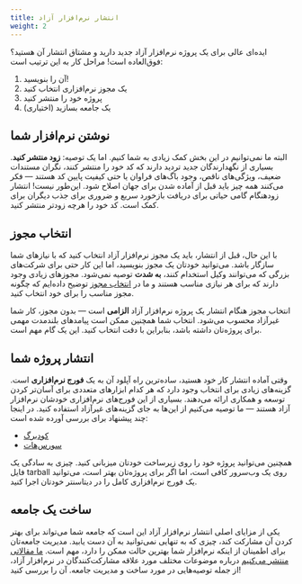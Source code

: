 ```yaml
---
title: انتشار نرم‌افزار آزاد
weight: 2
---
```


ایده‌ای عالی برای یک پروژه نرم‌افزار آزاد جدید دارید و مشتاق انتشار آن هستید؟ فوق‌العاده است! مراحل کار به این ترتیب است:

1. آن را بنویسید!
2. یک مجوز نرم‌افزاری انتخاب کنید
3. پروژه خود را منتشر کنید
4. یک جامعه بسازید (اختیاری)

## نوشتن نرم‌افزار شما

البته ما نمی‌توانیم در این بخش کمک زیادی به شما کنیم. اما یک توصیه: **زود منتشر کنید**. بسیاری از نگهدارندگان جدید تردید دارند که کد خود را منتشر کنند، نگران مستندات ضعیف، ویژگی‌های ناقص، وجود باگ‌های فراوان یا حتی کیفیت پایین کد هستند — فکر می‌کنند همه چیز باید قبل از آماده شدن برای جهان اصلاح شود. این‌طور نیست! انتشار زودهنگام گامی حیاتی برای دریافت بازخورد سریع و ضروری برای جذب دیگران برای کمک است. کد خود را هرچه زودتر منتشر کنید.

## انتخاب مجوز

با این حال، قبل از انتشار، باید یک مجوز نرم‌افزار آزاد انتخاب کنید که با نیازهای شما سازگار باشد. می‌توانید خودتان یک مجوز بنویسید، اما این کار حتی برای شرکت‌های بزرگی که می‌توانند وکیل استخدام کنند، **به شدت** توصیه نمی‌شود. مجوزهای زیادی وجود دارند که برای هر نیازی مناسب هستند و ما در [انتخاب مجوز][0] توضیح داده‌ایم که چگونه مجوز مناسب را برای خود انتخاب کنید.

[0]: /learn/participate/choose-a-license/

انتخاب مجوز هنگام انتشار یک پروژه نرم‌افزار آزاد **الزامی** است — بدون مجوز، کار شما غیرآزاد محسوب می‌شود. انتخاب شما همچنین ممکن است پیامدهای بلندمدت مهمی برای پروژه‌تان داشته باشد، بنابراین با دقت انتخاب کنید. این یک گام مهم است.

## انتشار پروژه شما

وقتی آماده انتشار کار خود هستید، ساده‌ترین راه آپلود آن به یک **فورج نرم‌افزاری** است. گزینه‌های زیادی برای انتخاب وجود دارد که هر کدام ابزارهای متعددی برای آسان‌تر کردن توسعه و همکاری ارائه می‌دهند. بسیاری از این فورج‌های نرم‌افزاری خودشان نرم‌افزار آزاد هستند — ما توصیه می‌کنیم از این‌ها به جای گزینه‌های غیرآزاد استفاده کنید. در اینجا چند پیشنهاد برای بررسی آورده شده است:

- [کودبرگ](https://codeberg.org)
- [سورس‌هات](https://sourcehut.org)

همچنین می‌توانید پروژه خود را روی زیرساخت خودتان میزبانی کنید. چیزی به سادگی یک فایل tarball روی یک وب‌سرور کافی است، اما اگر برای پروژه‌تان بهتر است، می‌توانید یک فورج نرم‌افزاری کامل را در دیتاسنتر خودتان اجرا کنید.

<!--

می‌توانید فورج‌ها را اینجا اضافه کنید. معیارهای گنجاندن:

- کاملاً مجهز و مفید برای میزبانی پروژه‌ها با حداقل دردسر
- میزبانی روی زیرساخت پایدار (فورج‌های خودمیزبان در نظر گرفته نمی‌شوند)
- مدیریت قابل اعتماد و شفاف
- البته نرم‌افزار آزاد

میزبان‌های جدید را به ترتیب الفبا اضافه کنید.

-->

## ساخت یک جامعه

یکی از مزایای اصلی انتشار نرم‌افزار آزاد این است که جامعه شما می‌تواند برای بهتر کردن آن مشارکت کند، چیزی که به تنهایی نمی‌توانید به آن دست یابید. مدیریت جامعه‌تان برای اطمینان از اینکه نرم‌افزار شما بهترین حالت ممکن را دارد، مهم است. [ما مقالاتی منتشر می‌کنیم][blog] درباره موضوعات مختلف مورد علاقه مشارکت‌کنندگان در نرم‌افزار آزاد، از جمله توصیه‌هایی در مورد ساخت و مدیریت جامعه. آن را بررسی کنید!

[blog]: /blog/